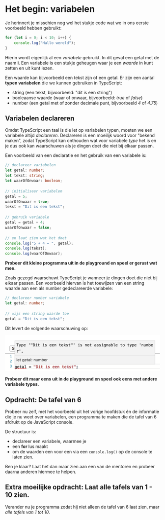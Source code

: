# Het begin: variabelen

Je herinnert je misschien nog wel het stukje code wat we in ons eerste voorbeeld hebben gebruikt:

```typescript
for (let i = 0; i < 10; i++) {
    console.log("Hallo wereld");
}
```

Hierin wordt eigenlijk al een *variabele* gebruikt. In dit geval een getal met de naam **i**. Een variabele is een stukje geheugen waar je een *waarde* in kunt zetten en uit kunt lezen.

Een waarde kan bijvoorbeeld een tekst zijn of een getal. Er zijn een aantal **typen variabelen** die we kunnen gebruiken in TypeScript:

* string (een tekst, bijvoorbeeld: "dit is een string")
* booleaanse waarde (waar of onwaar, bijvoorbeeld: *true* of *false*)
* number (een getal met of zonder decimale punt, bijvoorbeeld *4* of *4.75*)

## Variabelen declareren

Omdat TypeScript een taal is die let op variabelen typen, moeten we een variabele altijd *declareren*. Declareren is een moeilijk woord voor "bekend maken", zodat TypeScript kan onthouden wat voor variabele *type* het is en je dus ook kan waarschuwen als je dingen doet die niet bij elkaar passen.

Een voorbeeld van een declaratie en het gebruik van een variabele is:

```typescript
// declareer variabelen
let getal: number;
let tekst: string;
let waarOfOnwaar: boolean;

// initialiseer variabelen
getal = 5;
waarOfOnwaar = true;
tekst = "Dit is een tekst";

// gebruik variabele
getal = getal + 4;
waarOfOnwaar = false;

// en laat zien wat het doet
console.log("5 + 4 = ", getal);
console.log(tekst);
console.log(waarOfOnwaar);
```

**Probeer dit kleine programma uit in de playground en speel er gerust wat mee.**

Zoals gezegd waarschuwt TypeScript je wanneer je dingen doet die niet bij elkaar passen. Een voorbeeld hiervan is het toewijzen van een string waarde aan een als number gedeclareerde variabele:

```typescript
// declareer number variabele
let getal: number;

// wijs een string waarde toe
getal = "Dit is een tekst";
```

Dit levert de volgende waarschuwing op:

![waarschuwing](images/waarschuwing.png)

**Probeer dit maar eens uit in de playground en speel ook eens met andere variabele types.**

## Opdracht: De tafel van 6

Probeer nu zelf, met het voorbeeld uit het vorige hoofdstuk én de informatie die je nu weet over variabelen, een programma te maken die de tafel van 6 afdrukt op de JavaScript console.

De structuur is:

* declareer een variabele, waarmee je
* een **for** lus maakt
* om de waarden een voor een via een `console.log()` op de console te laten zien.

Ben je klaar? Laat het dan maar zien aan een van de mentoren en probeer daarna anderen hiermee te helpen.

## Extra moeilijke opdracht: Laat alle tafels van 1 - 10 zien.

Verander nu je programma zodat hij niet alleen de tafel van 6 laat zien, maar *alle tafels van 1 tot 10*.
